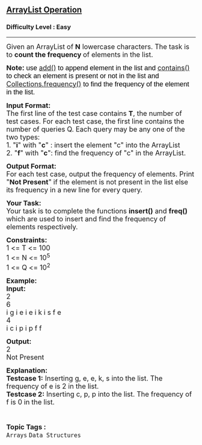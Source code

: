 <h2><a href="https://practice.geeksforgeeks.org/problems/arraylist-operation/1?page=1&category[]=Arrays&sortBy=accuracy">ArrayList Operation</a></h2><h3>Difficulty Level : Easy</h3><hr><div class="problems_problem_content__Xm_eO"><p><span style="font-size:18px">Given an ArrayList of <strong>N</strong> lowercase characters. The task is to <strong>count the frequency </strong>of elements in the list.</span></p>

<p><span style="font-size:18px"><strong>Note</strong><span style="background-color:transparent; color:rgb(0, 0, 0); font-family:arial"><strong>: </strong>use </span><a href="https://www.geeksforgeeks.org/java-util-arraylist-add-method-java/" style="text-decoration:none;"><u>add()</u></a><span style="background-color:transparent; color:rgb(0, 0, 0); font-family:arial"> to append element in the list and </span><a href="https://www.geeksforgeeks.org/arraylist-contains-java/" style="text-decoration:none;"><u>contains()</u></a><span style="background-color:transparent; color:rgb(0, 0, 0); font-family:arial"> to check an element is present or not in the list and </span><a href="https://www.geeksforgeeks.org/java-util-collections-frequency-java/" style="text-decoration:none;"><u>Collections.frequency()</u></a><span style="background-color:transparent; color:rgb(0, 0, 0); font-family:arial"> to find the frequency of the element in the list.</span></span></p>

<p><span style="font-size:18px"><strong>Input Format:</strong><br>
The first line of the test case contains <strong>T</strong>, the number of test cases. For each test case, the first line contains the number of queries Q. Each query may be any one of the two types:<br>
1. "<strong>i</strong>" with "<strong>c</strong>" : insert the element "c" into the ArrayList<br>
2. "<strong>f</strong>" with "<strong>c</strong>": find the frequency of "c" in the ArrayList. </span></p>

<p><span style="font-size:18px"><strong>Output Format:</strong><br>
For each test case, output the frequency of elements. Print "<strong>Not Present</strong>" if the element is not present in the list else its frequency in a new line for every query.</span></p>

<p><span style="font-size:18px"><strong>Your Task:</strong><br>
Your task is to complete the functions <strong>insert()</strong> and <strong>freq()</strong> which are used to insert and find the frequency of elements respectively.</span></p>

<p><span style="font-size:18px"><strong>Constraints:</strong><br>
1 &lt;= T &lt;= 100<br>
1 &lt;= N &lt;= 10<sup>5</sup><br>
1 &lt;= Q &lt;= 10<sup>2</sup></span></p>

<p><span style="font-size:18px"><strong>Example:<br>
Input:</strong><br>
2<br>
6<br>
i g i e i e i k i s f e<br>
4<br>
i c i p i p f f</span></p>

<p><span style="font-size:18px"><strong>Output:</strong><br>
2<br>
Not Present</span></p>

<p><span style="font-size:18px"><strong>Explanation:</strong><br>
<strong>Testcase 1:</strong> Inserting g, e, e, k, s into the list. The frequency of e is 2 in the list.<br>
<strong>Testcase 2:</strong> Inserting c, p, p into the list. The frequency of f is 0 in the list.</span></p>
</div><br><p><span style=font-size:18px><strong>Topic Tags : </strong><br><code>Arrays</code>&nbsp;<code>Data Structures</code>&nbsp;
